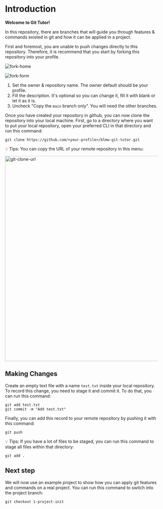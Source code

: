 # Introduction

**Welcome to Git Tutor!**

In this repository, there are branches that will guide you through features & commands existed in git and how it can be applied in a project.

First and foremost, you are unable to push changes directly to this repository. Therefore, it is recommend that you start by forking this repository into your profile.

![fork-home](https://github.com/user-attachments/assets/298e4f44-d937-4632-a72b-7cae5200b686)

![fork-form](https://github.com/user-attachments/assets/fe84bf58-1305-497d-b9d0-20f515a5d549)

1. Set the owner & repository name. The owner default should be your profile.
2. Fill the description. It's optional so you can change it, fill it with blank or let it as it is.
3. Uncheck "Copy the `main` branch only". You will need the other branches.

Once you have created your repository in github, you can now clone the repository into your local machine. First, go to a directory where you want to put your local repository, open your preferred CLI in that directory and run this command:

```console
git clone https://github.com/<your-profile>/blmw-git-tutor.git
```

💡 Tips: You can copy the URL of your remote repository in this menu:

<img width="674" alt="git-clone-url" src="https://github.com/user-attachments/assets/38798851-edb9-4ab1-82bf-eeba67843d2c">

## Making Changes

Create an empty text file with a name `test.txt` inside your local repository. To record this change, you need to stage it and commit it. To do that, you can run this command:

```console
git add test.txt
git commit -m "Add test.txt"
```

Finally, you can add this record to your remote repository by pushing it with this command:

```console
git push
```

💡 Tips: If you have a lot of files to be staged, you can run this command to stage all files within that directory:

```console
git add .
```

## Next step

We will now use an example project to show how you can apply git features and commands on a real project. You can run this command to switch into the project branch:

```console
git checkout 1-project-init
```